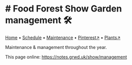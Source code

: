 # # Food Forest Show Garden management 🛠️

[Home](https://notes.grwd.uk/show/) • [Schedule](https://notes.grwd.uk/show/schedule) • [Maintenance](https://notes.grwd.uk/show/management) • [Pinterest↗](https://pinterest.co.uk/NatureWorksGarden/show) • [Plants↗](https://bit.ly/show-plants)

Maintenance & management throughout the year.

This page online: <https://notes.grwd.uk/show/management>
